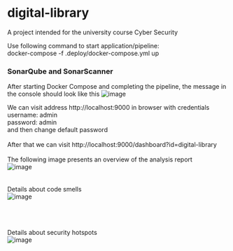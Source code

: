 # digital-library
A project intended for the university course Cyber Security

Use following command to start application/pipeline: <br>
docker-compose -f .deploy/docker-compose.yml up


### SonarQube and SonarScanner
After starting Docker Compose and completing the pipeline, the message in the console should look like this
![image](https://github.com/user-attachments/assets/21606ffe-fd5b-464f-804c-f8053af9e306)

We can visit address http://localhost:9000 in browser with credentials <br>
username: admin <br>
password: admin <br>
and then change default password <br> <br>
After that we can visit http://localhost:9000/dashboard?id=digital-library 
<br><br>
The following image presents an overview of the analysis report <br>
![image](https://github.com/user-attachments/assets/fec193d6-3036-48f3-8f50-d80d36a09e41)
<br><br><br>
Details about code smells<br>
![image](https://github.com/user-attachments/assets/bfaabb82-ef2f-4c0d-9a77-4be87f9a1310)


<br><br><br>
Details about security hotspots<br>
![image](https://github.com/user-attachments/assets/4c5abbe1-96d9-4afc-9bf5-86e8bb6dbc35)

